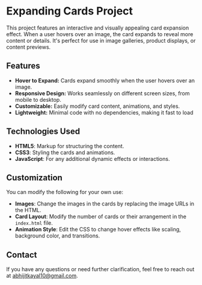 # Expanding Cards Project

This project features an interactive and visually appealing card expansion effect. When a user hovers over an image, the card expands to reveal more content or details. It's perfect for use in image galleries, product displays, or content previews.

## Features
- **Hover to Expand:** Cards expand smoothly when the user hovers over an image.
- **Responsive Design:** Works seamlessly on different screen sizes, from mobile to desktop.
- **Customizable:** Easily modify card content, animations, and styles.
- **Lightweight:** Minimal code with no dependencies, making it fast to load

## Technologies Used
- **HTML5**: Markup for structuring the content.
- **CSS3**: Styling the cards and animations.
- **JavaScript**: For any additional dynamic effects or interactions.

## Customization
You can modify the following for your own use:
- **Images**: Change the images in the cards by replacing the image URLs in the HTML.
- **Card Layout**: Modify the number of cards or their arrangement in the `index.html` file.
- **Animation Style**: Edit the CSS to change hover effects like scaling, background color, and transitions.

## Contact
If you have any questions or need further clarification, feel free to reach out at abhijitkayal10@gmail.com.
